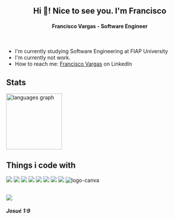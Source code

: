 <div align = "center">
  <h2>Hi 👋! Nice to see you. I'm Francisco</h2>
  <h4>Francisco Vargas - Software Engineer</h4>
</div>

<br>

<ul>
  <li>I'm currently studying Software Engineering at FIAP University</li>
  <li>I'm currently not work.</li>
  <li>How to reach me: <a href="https://www.linkedin.com/in/franciscovargas7/">Francisco Vargas</a> on LinkedIn</li>
</ul>

<h2>Stats</h2>
<div align="left">
  <img src="https://github-readme-stats.vercel.app/api/top-langs?username=Franciscov25&locale=en&hide_title=false&layout=compact&card_width=320&langs_count=5&theme=dracula&hide_border=false" height="150"     
  alt="languages graph"  />
</div>

<h2>Things i code with</h2>
<div align="left">
  <img src="https://img.shields.io/badge/JavaScript-323330?style=for-the-badge&logo=javascript&logoColor=F7DF1E">
  <img src="https://img.shields.io/badge/Python-3776AB?style=for-the-badge&logo=python&logoColor=white">  
  <img src="https://img.shields.io/badge/HTML5-E34F26?style=for-the-badge&logo=html5&logoColor=white">
  <img src="https://img.shields.io/badge/Arduino-00979D?style=for-the-badge&logo=Arduino&logoColor=white">
  <img src="https://img.shields.io/badge/CSS3-1572B6?style=for-the-badge&logo=css3&logoColor=white">
  <img src="https://img.shields.io/badge/Java-ED8B00?style=for-the-badge&logo=openjdk&logoColor=white">
  <img src="https://img.shields.io/badge/C-00599C?style=for-the-badge&logo=c&logoColor=white">
  <img src="https://img.shields.io/badge/C%2B%2B-00599C?style=for-the-badge&logo=c%2B%2B&logoColor=white">
  <img src="https://img.shields.io/badge/Canva-%2300C4CC.svg?&style=for-the-badge&logo=Canva&logoColor=white" alt="logo-canva">
</div>


##

<img src="https://media1.giphy.com/media/v1.Y2lkPTc5MGI3NjExd3V4aHQ5azFsa3B1d3g3bThqMWNmYjZhbXV0eXltbmRzZ2U4azN2ZCZlcD12MV9pbnRlcm5hbF9naWZfYnlfaWQmY3Q9Zw/xUNd9YbZxUobLqOKhW/giphy.webp">


<h5>Josué 1:9</h5>
